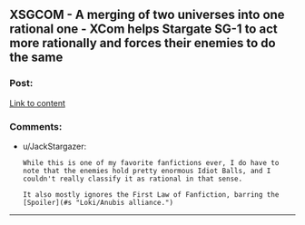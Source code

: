 ## XSGCOM - A merging of two universes into one rational one - XCom helps Stargate SG-1 to act more rationally and forces their enemies to do the same

### Post:

[Link to content]()

### Comments:

- u/JackStargazer:
  ```
  While this is one of my favorite fanfictions ever, I do have to note that the enemies hold pretty enormous Idiot Balls, and I couldn't really classify it as rational in that sense.

  It also mostly ignores the First Law of Fanfiction, barring the [Spoiler](#s "Loki/Anubis alliance.")
  ```

---


